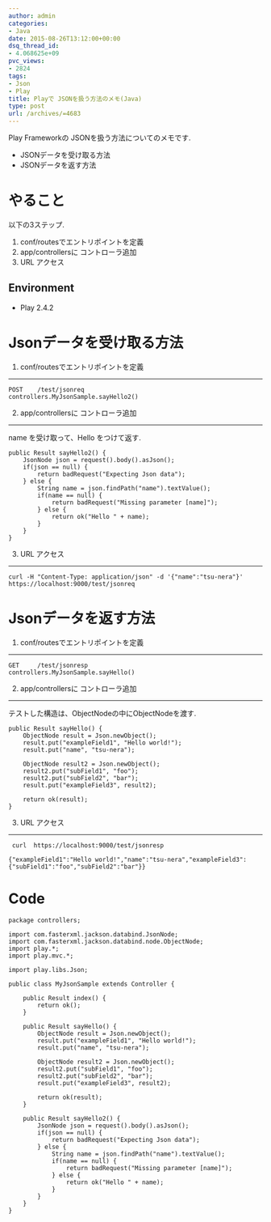 ```yaml
---
author: admin
categories:
- Java
date: 2015-08-26T13:12:00+00:00
dsq_thread_id:
- 4.068625e+09
pvc_views:
- 2824
tags:
- Json
- Play
title: Playで JSONを扱う方法のメモ(Java)
type: post
url: /archives/=4683
---
```


Play Frameworkの JSONを扱う方法についてのメモです.

-   JSONデータを受け取る方法
-   JSONデータを返す方法

やること
========

以下の3ステップ.

1.  conf/routesでエントリポイントを定義
2.  app/controllersに コントローラ追加
3.  URL アクセス

Environment
-----------

-   Play 2.4.2

Jsonデータを受け取る方法
========================

1. conf/routesでエントリポイントを定義
--------------------------------------

``` {.text}
POST    /test/jsonreq               controllers.MyJsonSample.sayHello2()
```

2. app/controllersに コントローラ追加
-------------------------------------

name を受け取って、Hello をつけて返す.

``` {.java}
public Result sayHello2() {
    JsonNode json = request().body().asJson();
    if(json == null) {
        return badRequest("Expecting Json data");
    } else {
        String name = json.findPath("name").textValue();
        if(name == null) {
            return badRequest("Missing parameter [name]");
        } else {
            return ok("Hello " + name);
        }
    }       
}   
```

3. URL アクセス
---------------

``` {.bash}
curl -H "Content-Type: application/json" -d '{"name":"tsu-nera"}' https://localhost:9000/test/jsonreq
```

Jsonデータを返す方法
====================

1. conf/routesでエントリポイントを定義
--------------------------------------

``` {.text}
GET     /test/jsonresp              controllers.MyJsonSample.sayHello()
```

2. app/controllersに コントローラ追加
-------------------------------------

テストした構造は、ObjectNodeの中にObjectNodeを渡す.

``` {.java}
public Result sayHello() {
    ObjectNode result = Json.newObject();
    result.put("exampleField1", "Hello world!");
    result.put("name", "tsu-nera");

    ObjectNode result2 = Json.newObject();
    result2.put("subField1", "foo");
    result2.put("subField2", "bar");
    result.put("exampleField3", result2);

    return ok(result);
}   
```

3. URL アクセス
---------------

``` {.bash}
 curl  https://localhost:9000/test/jsonresp

{"exampleField1":"Hello world!","name":"tsu-nera","exampleField3":{"subField1":"foo","subField2":"bar"}}
```

Code
====

``` {.java}
package controllers;

import com.fasterxml.jackson.databind.JsonNode;
import com.fasterxml.jackson.databind.node.ObjectNode;
import play.*;
import play.mvc.*;

import play.libs.Json;

public class MyJsonSample extends Controller {

    public Result index() {
        return ok();
    }

    public Result sayHello() {
        ObjectNode result = Json.newObject();
        result.put("exampleField1", "Hello world!");
        result.put("name", "tsu-nera");

        ObjectNode result2 = Json.newObject();
        result2.put("subField1", "foo");
        result2.put("subField2", "bar");
        result.put("exampleField3", result2);

        return ok(result);
    }   

    public Result sayHello2() {
        JsonNode json = request().body().asJson();
        if(json == null) {
            return badRequest("Expecting Json data");
        } else {
            String name = json.findPath("name").textValue();
            if(name == null) {
                return badRequest("Missing parameter [name]");
            } else {
                return ok("Hello " + name);
            }
        }       
    }   
}
```

